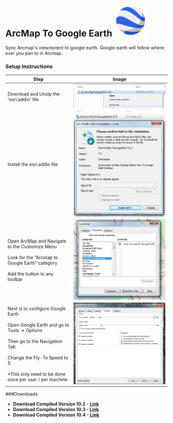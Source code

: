# ArcMap To Google Earth ![alt tag](Images/google_earth_icon.png)




Sync Arcmap's view/extent to google earth. Google earth will follow where ever you pan to in Arcmap.

### Setup Instructions

| Step | Image |
| ---- | ----- |
| Download and Unzip the 'esri.addin' file | ![alt tag](Images/unzip.png)
| Install the esri.addin file | ![alt tag](Images/install.png)
| Open ArcMap and Navigate to the Customize Menu <br/><br/>Look for the “Arcmap to Google Earth” category<br/><br/>Add the button to any toolbar | ![alt tag](Images/open_in_arc.png)|
| Next is to configure Google Earth<br/><br/>Open Google Earth and go to Tools -> Options<br/><br/>Then go to the Navigation Tab<br/><br/>Change the Fly-To Speed to 5<br/><br/>*This only need to be done once per user / per machine | ![alt tag](Images/google_earth_config.png)


###Downloads

 - **Download Compiled Version 10.2 - [Link](https://github.com/ChrisStayte/ArcMap-To-Google-Earth/releases/download/v10.2-1/SyncArcMapToGoogleEarth10.2.zip)**
 - **Download Compiled Version 10.3 - [Link](https://github.com/ChrisStayte/ArcMap-To-Google-Earth/releases/download/v10.3-1/SyncArcMapToGoogleEarth-10.3.zip)**
 - **Download Compiled Version 10.4 - [Link](https://github.com/ChrisStayte/ArcMap-To-Google-Earth/releases/download/v10.4-1/SyncArcMapToGoogleEarth10_4.zip)**

